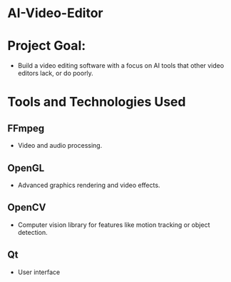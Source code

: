 # AI-Video-Editor

# Project Goal:
- Build a video editing software with a focus on AI tools that other video editors lack, or do poorly.

# Tools and Technologies Used

## FFmpeg
- Video and audio processing.

## OpenGL
- Advanced graphics rendering and video effects.

## OpenCV
- Computer vision library for features like motion tracking or object detection.

## Qt
- User interface

